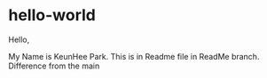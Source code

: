 # hello-world


Hello,

My Name is KeunHee Park. This is in Readme file in ReadMe branch. Difference from the main
